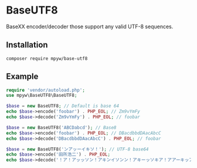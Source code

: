 # BaseUTF8

BaseXX encoder/decoder those support any valid UTF-8 sequences.

## Installation

```
composer require mpyw/base-utf8
```

## Example

```php
require 'vendor/autoload.php';
use mpyw\BaseUTF8\BaseUTF8;

$base = new BaseUTF8; // Default is base 64
echo $base->encode('foobar') . PHP_EOL; // Zm9vYmFy
echo $base->decode('Zm9vYmFy') . PHP_EOL; // foobar

$base = new BaseUTF8('ABCDabcd'); // Base8
echo $base->encode('foobar') . PHP_EOL; // DBacdbbdDAacAbcC
echo $base->decode('DBacdbbdDAacAbcC') . PHP_EOL; // foobar

$base = new BaseUTF8('ンアッーイキソ！'); // UTF-8 base64
echo $base->encode('田所浩二') . PHP_EOL;
echo $base->decode('！ア！アッッソン！アキンイソンン！アキーッソキア！アアーキッアイ') . PHP_EOL;
```
